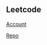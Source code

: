 ## Leetcode

[Account](https://github.com/ahmed0helal0leetcode)

[Repo](https://github.com/ahmed0helal0leetcode/leetcode)
